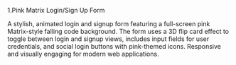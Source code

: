 1.Pink Matrix Login/Sign Up Form

A stylish, animated login and signup form featuring a full-screen pink Matrix-style falling code background.
The form uses a 3D flip card effect to toggle between login and signup views, includes input fields for user credentials,
and social login buttons with pink-themed icons. Responsive and visually engaging for modern web applications.
